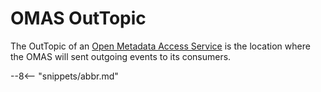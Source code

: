 <!-- SPDX-License-Identifier: CC-BY-4.0 -->
<!-- Copyright Contributors to the ODPi Egeria project. -->

# OMAS OutTopic

The OutTopic of an [Open Metadata Access Service](../..) is the location where the OMAS will sent
outgoing events to its consumers.



--8<-- "snippets/abbr.md"
